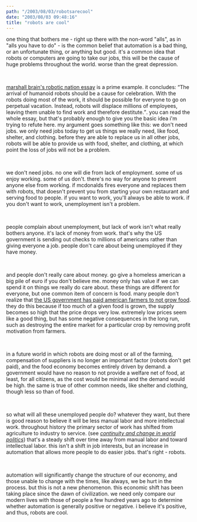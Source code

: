 ```yaml
---
path: "/2003/08/03/robotsarecool" 
date: "2003/08/03 09:48:16" 
title: "robots are cool" 
---
```

<p>one thing that bothers me - right up there with the non-word "alls", as in "alls you have to do" - is the common belief that automation is a bad thing, or an unfortunate thing, or anything but good. it's a common idea that robots or computers are going to take our jobs, this will be the cause of huge problems throughout the world. worse than the great depression.</p><br><p><a href="http://marshallbrain.com/robotic-nation.htm">marshall brain's robotic nation essay</a> is a prime example. it concludes: <q>The arrival of humanoid robots should be a cause for celebration. With the robots doing most of the work, it should be possible for everyone to go on perpetual vacation. Instead, robots will displace millions of employees, leaving them unable to find work and therefore destitute.</q>. you can read the whole essay, but that's probably enough to give you the basic idea i'm trying to refute here. my argument goes something like this: we don't need jobs. we only need jobs today to get us things we really need, like food, shelter, and clothing. before they are able to replace us in all other jobs, robots will be able to provide us with food, shelter, and clothing, at which point the loss of jobs will not be a problem.</p><br><p>we don't need jobs. no one will die from lack of employment. some of us enjoy working. some of us don't. there's no way for anyone to prevent anyone else from working. if mcdonalds fires everyone and replaces them with robots, that doesn't prevent you from starting your own restaurant and serving food to people. if you want to work, you'll always be able to work. if you don't want to work, unemployment isn't a problem.</p><br><p>people complain about unemployment, but lack of work isn't what really bothers anyone. it's lack of money from work. that's why the US government is sending out checks to millions of americans rather than giving everyone a job. people don't care about being unemployed if they have money.</p><br><p>and people don't really care about money. go give a homeless american a big pile of euro if you don't believe me. money only has value if we can spend it on things we really do care about. these things are different for everyone, but one common item of concern is food. many people don't realize that <a href="http://www.consumeralert.org/issues/subsidy/farmbr.htm">the US government has paid american farmers to not grow food</a>. they do this because if too much of a given food is grown, the supply becomes so high that the price drops very low. extremely low prices seem like a good thing, but has some negative consequences in the long run, such as destroying the entire market for a particular crop by removing profit motivation from farmers.</p><br><p>in a future world in which robots are doing most or all of the farming, compensation of suppliers is no longer an important factor (robots don't get paid), and the food economy becomes entirely driven by demand. a government would have no reason to not provide a welfare net of food, at least, for all citizens, as the cost would be minimal and the demand would be high. the same is true of other common needs, like shelter and clothing, though less so than of food.</p><br><p>so what will all these unemployed people do? whatever they want, but there is good reason to believe it will be less manual labor and more intellectual work. throughout history the primary sector of work has shifted from agriculture to industry to service. (see <a href="http://www.amazon.com/exec/obidos/tg/detail/-/0130835781/"><cite>continuity and change in world politics</cite></a>) that's a steady shift over time away from manual labor and toward intellectual labor. this isn't a shift in job interests, but an increase in automation that allows more people to do easier jobs. that's right - robots.</p><br><p>automation will significantly change the structure of our economy, and those unable to change with the times, like always, we be hurt in the process. but this is not a new phenomenon. this economic shift has been taking place since the dawn of civilization. we need only compare our modern lives with those of people a few hundred years ago to determine whether automation is generally positive or negative. i believe it's positive, and thus, robots are cool.</p>